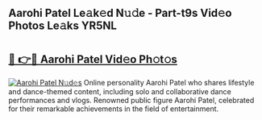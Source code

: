 ## Aarohi Patel Le𝚊k𝚎d N𝚞𝚍e - Part-t9s Vid𝚎o Photos Le𝚊ks YR5NL

# <h2><a href="http://fbcudz.evod.top/?m=Aarohi+Patel">🔗 👉🔴 Aarohi Patel Vid𝚎o Ph𝚘t𝚘s</a></h2>

[![Aarohi Patel N𝚞d𝚎s](https://i.imgur.com/8V9OHl7.gif)](http://fbcudz.evod.top/?m=Aarohi+Patel)
Online personality Aarohi Patel who shares lifestyle and dance-themed content, including solo and collaborative dance performances and vlogs. Renowned public figure Aarohi Patel, celebrated for their remarkable achievements in the field of entertainment. 
